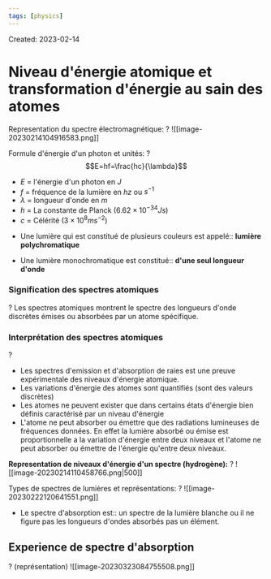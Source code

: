 ```yaml
---
tags: [physics] 
---
```

Created: 2023-02-14

# Niveau d'énergie atomique et transformation d'énergie au sain des atomes
Representation du spectre électromagnétique:
?
![[image-20230214104916583.png]]
<!--SR:!2023-06-05,64,235-->

Formule d'énergie d'un photon et unités:
?
$$E=hf=\frac{hc}{\lambda}$$
- $E$ = l'énergie d'un photon en $J$
- $f$ = fréquence de la lumière en $hz$ ou $s^{-1}$
- $\lambda$ = longueur d'onde en $m$
- $h$ = La constante de Planck ($6.62\times 10^{−34}Js$)
- $c$ = Célérité ($3\times 10^{8} ms^{-2}$) 
<!--SR:!2023-06-06,64,234-->


- Une lumière qui est constitué de plusieurs couleurs est appelé:: **lumière polychromatique**
<!--SR:!2023-04-14,33,194-->
- Une lumière monochromatique est constitué:: **d'une seul longueur d'onde**
<!--SR:!2023-04-15,30,174-->

### Signification des spectres atomiques
?
Les spectres atomiques montrent le spectre des longueurs d'onde discrètes émises ou absorbées par un atome spécifique.
<!--SR:!2023-04-21,9,150-->

### Interprétation des spectres atomiques
?
- Les spectres d'emission et d'absorption de raies est une preuve expérimentale des niveaux d'énergie atomique. 
- Les variations d'énergie des atomes sont quantifiés (sont des valeurs discrètes)
- Les atomes ne peuvent exister que dans certains états d'énergie bien définis caractérisé par un niveau d'énergie
- L'atome ne peut absorber ou émettre que des radiations lumineuses de fréquences données. En effet la lumière absorbé ou émise  est proportionnelle a la variation d'énergie entre deux niveaux et l'atome ne peut absorber ou émettre de l'énergie  qu'entre deux niveaux.
<!--SR:!2023-06-02,62,215-->

**Representation de niveaux d'énergie d'un spectre (hydrogène):**
?
![[image-20230214110458766.png|500]]
<!--SR:!2023-06-16,70,234-->


Types de spectres de lumières et représentations:
?
![[image-20230222120641551.png]]
<!--SR:!2023-05-13,43,214-->

- Le spectre d'absorption est:: un spectre de la lumière blanche ou il ne figure pas les longueurs d'ondes absorbés pas un élément.
<!--SR:!2023-04-17,7,166-->

## Experience de spectre d'absorption
?
(représentation)
![[image-20230323084755508.png]]
<!--SR:!2023-04-22,15,186-->

